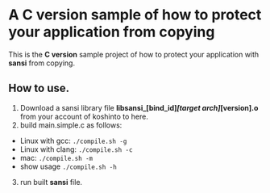 # A C version sample of how to protect your application from copying

This is the **C version** sample project of how to  protect your application with **sansi** from copying.


## How to use.

1. Download a sansi library file **libsansi_[bind_id]_[target arch]_[version].o** from your account of koshinto to here.
2. build main.simple.c as follows:
  - Linux with gcc: ```./compile.sh -g```
  - Linux with clang: ```./compile.sh -c```
  - mac: ```./compile.sh -m```
  - show usage ```./compile.sh -h```
3. run built **sansi** file.
